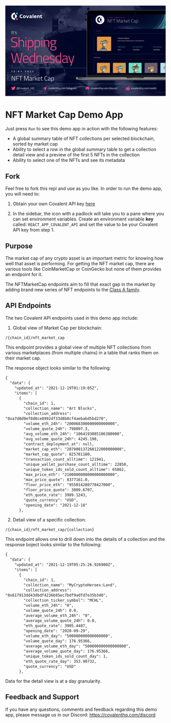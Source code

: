 ![NFT Market Cap banner](public/nmc_banner.jpg)

# NFT Market Cap Demo App
Just press `Run` to see this demo app in action with the following features:

* A global summary table of NFT collections per selected blockchain, sorted by market cap
* Ability to select a row in the global summary table to get a collection detail view and a preview of the first 5 NFTs in the collection 
* Ability to select one of the NFTs and see its metadata


## Fork
Feel free to fork this repl and use as you like. In order to run the demo app, you will need to:

1. Obtain your own Covalent API key [here](https://www.covalenthq.com/platform)

2. In the sidebar, the icon with a padlock will take you to a pane where you can set environment variables. Create an environment variable **key** called: `REACT_APP_COVALENT_API` and set the value to be your Covalent API key from step 1. 

## Purpose
The market cap of any crypto asset is an important metric for knowing how well that asset is performing. For getting the NFT market cap, there are various tools like CoinMarketCap or CoinGecko but none of them provides an endpoint for it.

The NFTMarketCap endpoints aim to fill that exact gap in the market by adding brand new series of NFT endpoints to the [Class A family](https://www.covalenthq.com/docs/api).

## API Endpoints
The two Covalent API endpoints used in this demo app include:

1. Global view of Market Cap per blockchain:
```
/{chain_id}/nft_market_cap
```

This endpoint provides a global view of multiple NFT collections from various marketplaces (from multiple chains) in a table that ranks them on their market cap.

The response object looks similar to the following:
```
{
  "data": {
    "updated_at": "2021-12-19T01:19:05Z",
    "items": [
      {
        "chain_id": 1,
        "collection_name": "Art Blocks",
        "collection_address": "0xa7d8d9ef8d8ce8992df33d8b8cf4aebabd5bd270",
        "volume_eth_24h": "200068300000000000000",
        "volume_quote_24h": 798097.3,
        "avg_volume_eth_24h": "1064193085106380000",
        "avg_volume_quote_24h": 4245.198,
        "contract_deployment_at": null,
        "market_cap_eth": "207008137260122000000000",
        "market_cap_quote": 825781180,
        "transaction_count_alltime": 121941,
        "unique_wallet_purchase_count_alltime": 22858,
        "unique_token_ids_sold_count_alltime": 65862,
        "max_price_eth": "2100000000000000000000",
        "max_price_quote": 8377161.0,
        "floor_price_eth": "955014280778427000",
        "floor_price_quote": 3809.6707,
        "eth_quote_rate": 3989.1243,
        "quote_currency": "USD",
        "opening_date": "2021-12-18"
      },
```

2. Detail view of a specific collection:
```
/{chain_id}/nft_market_cap/{collection}
```
This endpoint allows one to drill down into the details of a collection and the response boject looks similar to the following:
```
{
  "data": {
    "updated_at": "2021-12-19T05:25:26.926980Z",
    "items": [
      {
        "chain_id": 1,
        "collection_name": "MyCryptoHeroes:Land",
        "collection_address": "0x617913dd43dbdf4236b85ec7bdf9adfd7e35b340",
        "collection_ticker_symbol": "MCHL",
        "volume_eth_24h": "0",
        "volume_quote_24h": 0.0,
        "average_volume_eth_24h": "0",
        "average_volume_quote_24h": 0.0,
        "eth_quote_rate": 3905.4487,
        "opening_date": "2020-09-29",
        "volume_eth_day": "500000000000000000",
        "volume_quote_day": 176.95366,
        "average_volume_eth_day": "500000000000000000",
        "average_volume_quote_day": 176.95366,
        "unique_token_ids_sold_count_day": 1,
        "eth_quote_rate_day": 353.90732,
        "quote_currency": "USD"
      },
```
Data for the detail view is at a day granularity. 

## Feedback and Support

If you have any questions, comments and feedback regarding this demo app, please message us in our Discord: https://covalenthq.com/discord

